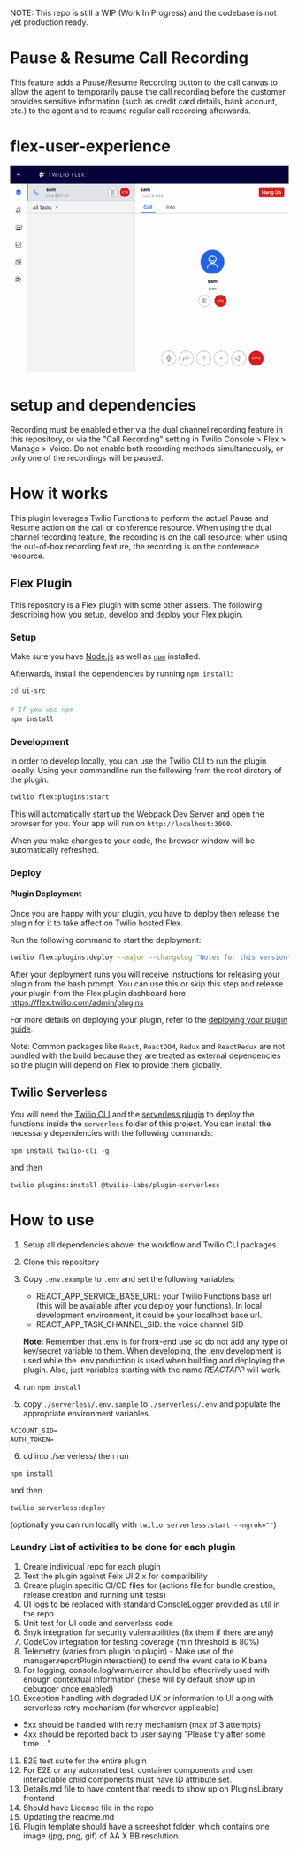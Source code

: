 NOTE: This repo is still a WIP (Work In Progress) and the codebase is not yet production ready.

# Pause & Resume Call Recording

This feature adds a Pause/Resume Recording button to the call canvas to allow the agent to temporarily pause the call recording before the customer provides sensitive information (such as credit card details, bank account, etc.) to the agent and to resume regular call recording afterwards.

# flex-user-experience

![Pause recording demo](screenshots/pause-recording.gif)

# setup and dependencies

Recording must be enabled either via the dual channel recording feature in this repository, or via the "Call Recording" setting in Twilio Console > Flex > Manage > Voice. Do not enable both recording methods simultaneously, or only one of the recordings will be paused.

# How it works

This plugin leverages Twilio Functions to perform the actual Pause and Resume action on the call or conference resource. When using the dual channel recording feature, the recording is on the call resource; when using the out-of-box recording feature, the recording is on the conference resource.

## Flex Plugin

This repository is a Flex plugin with some other assets. The following describing how you setup, develop and deploy your Flex plugin.

### Setup

Make sure you have [Node.js](https://nodejs.org) as well as [`npm`](https://npmjs.com) installed.

Afterwards, install the dependencies by running `npm install`:

```bash
cd ui-src

# If you use npm
npm install
```

### Development

In order to develop locally, you can use the Twilio CLI to run the plugin locally. Using your commandline run the following from the root dirctory of the plugin.

```bash
twilio flex:plugins:start
```

This will automatically start up the Webpack Dev Server and open the browser for you. Your app will run on `http://localhost:3000`.

When you make changes to your code, the browser window will be automatically refreshed.

### Deploy

#### Plugin Deployment

Once you are happy with your plugin, you have to deploy then release the plugin for it to take affect on Twilio hosted Flex.

Run the following command to start the deployment:

```bash
twilio flex:plugins:deploy --major --changelog "Notes for this version" --description "Functionality of the plugin"
```

After your deployment runs you will receive instructions for releasing your plugin from the bash prompt. You can use this or skip this step and release your plugin from the Flex plugin dashboard here https://flex.twilio.com/admin/plugins

For more details on deploying your plugin, refer to the [deploying your plugin guide](https://www.twilio.com/docs/flex/plugins#deploying-your-plugin).

Note: Common packages like `React`, `ReactDOM`, `Redux` and `ReactRedux` are not bundled with the build because they are treated as external dependencies so the plugin will depend on Flex to provide them globally.

## Twilio Serverless

You will need the [Twilio CLI](https://www.twilio.com/docs/twilio-cli/quickstart) and the [serverless plugin](https://www.twilio.com/docs/labs/serverless-toolkit/getting-started) to deploy the functions inside the `serverless` folder of this project. You can install the necessary dependencies with the following commands:

`npm install twilio-cli -g`

and then

`twilio plugins:install @twilio-labs/plugin-serverless`

# How to use

1. Setup all dependencies above: the workflow and Twilio CLI packages.

2. Clone this repository

3. Copy `.env.example` to `.env` and set the following variables:

   - REACT_APP_SERVICE_BASE_URL: your Twilio Functions base url (this will be available after you deploy your functions). In local development environment, it could be your localhost base url.
   - REACT_APP_TASK_CHANNEL_SID: the voice channel SID

   **Note**: Remember that .env is for front-end use so do not add any type of key/secret variable to them. When developing, the .env.development is used while the .env.production is used when building and deploying the plugin. Also, just variables starting with the name _REACT*APP*_ will work.

4. run `npm install`

5. copy `./serverless/.env.sample` to `./serverless/.env` and populate the appropriate environment variables.

```
ACCOUNT_SID=
AUTH_TOKEN=
```

6.  cd into ./serverless/ then run

`npm install`

and then

`twilio serverless:deploy`

(optionally you can run locally with `twilio serverless:start --ngrok=""`)

### Laundry List of activities to be done for each plugin

1. Create individual repo for each plugin
2. Test the plugin against Felx UI 2.x for compatibility
3. Create plugin specific CI/CD files for (actions file for bundle creation, release creation and running unit tests)
4. UI logs to be replaced with standard ConsoleLogger provided as util in the repo
5. Unit test for UI code and serverless code
6. Snyk integration for security vulenrabilities (fix them if there are any)
7. CodeCov integration for testing coverage (min threshold is 80%)
8. Telemetry (varies from plugin to plugin) - Make use of the manager.reportPluginInteraction() to send the event data to Kibana
9. For logging, console.log/warn/error should be effecrively used with enough contextual information (these will by default show up in debugger once enabled)
10. Exception handling with degraded UX or information to UI along with serverless retry mechanism (for wherever applicable)
  - 5xx should be handled with retry mechanism (max of 3 attempts)
  - 4xx should be reported back to user saying "Please try after some time...."
11. E2E test suite for the entire plugin
12. For E2E or any automated test, container components and user interactable child components must have ID attribute set.
13. Details.md file to have content that needs to show up on PluginsLibrary frontend
14. Should have License file in the repo
15. Updating the readme.md
16. Plugin template should have a screeshot folder, which contains one image (jpg, png, gif) of AA X BB resolution.

